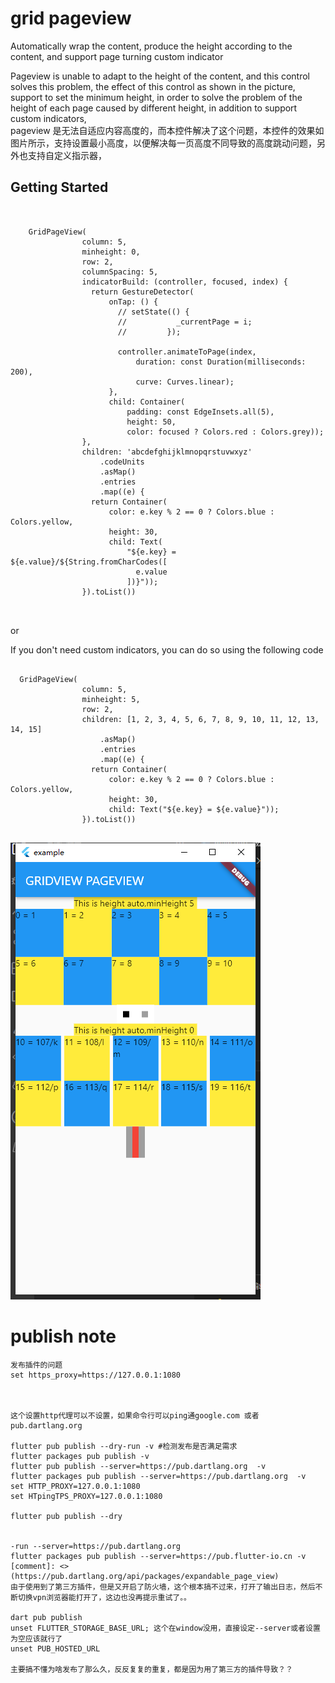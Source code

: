 # grid pageview

Automatically wrap the content, produce the height according to the content, and support page turning custom indicator


Pageview is unable to adapt to the height of the content, and this control solves this problem, the effect of this control as shown in the picture, support to set the minimum height, in order to solve the problem of the height of each page caused by different height, in addition to support custom indicators,  
pageview 是无法自适应内容高度的，而本控件解决了这个问题，本控件的效果如 图片所示，支持设置最小高度，以便解决每一页高度不同导致的高度跳动问题，另外也支持自定义指示器，
## Getting Started

```


    GridPageView(
                column: 5,
                minheight: 0,
                row: 2,
                columnSpacing: 5,
                indicatorBuild: (controller, focused, index) {
                  return GestureDetector(
                      onTap: () {
                        // setState(() {
                        //           _currentPage = i;
                        //         });

                        controller.animateToPage(index,
                            duration: const Duration(milliseconds: 200),
                            curve: Curves.linear);
                      },
                      child: Container(
                          padding: const EdgeInsets.all(5),
                          height: 50,
                          color: focused ? Colors.red : Colors.grey));
                },
                children: 'abcdefghijklmnopqrstuvwxyz'
                    .codeUnits
                    .asMap()
                    .entries
                    .map((e) {
                  return Container(
                      color: e.key % 2 == 0 ? Colors.blue : Colors.yellow,
                      height: 30,
                      child: Text(
                          "${e.key} = ${e.value}/${String.fromCharCodes([
                            e.value
                          ])}"));
                }).toList())

                

```


or 

If you don't need custom indicators, you can do so using the following code  
```

  GridPageView(
                column: 5,
                minheight: 5,
                row: 2,
                children: [1, 2, 3, 4, 5, 6, 7, 8, 9, 10, 11, 12, 13, 14, 15]
                    .asMap()
                    .entries
                    .map((e) {
                  return Container(
                      color: e.key % 2 == 0 ? Colors.blue : Colors.yellow,
                      height: 30,
                      child: Text("${e.key} = ${e.value}"));
                }).toList())


 ```               

 ![this ispic ](assets/pic.png)


 # publish note


 ```
 发布插件的问题
set https_proxy=https://127.0.0.1:1080



这个设置http代理可以不设置，如果命令行可以ping通google.com 或者pub.dartlang.org

 flutter pub publish --dry-run -v #检测发布是否满足需求
 flutter packages pub publish -v 
flutter pub publish --server=https://pub.dartlang.org  -v
flutter packages pub publish --server=https://pub.dartlang.org  -v
set HTTP_PROXY=127.0.0.1:1080
set HTpingTPS_PROXY=127.0.0.1:1080

 flutter pub publish --dry
 
 
 -run --server=https://pub.dartlang.org
flutter packages pub publish --server=https://pub.flutter-io.cn -v
[comment]: <> (https://pub.dartlang.org/api/packages/expandable_page_view)
由于使用到了第三方插件，但是又开启了防火墙，这个根本搞不过来，打开了输出日志，然后不断切换vpn浏览器能打开了，这边也没再提示重试了。。

dart pub publish
unset FLUTTER_STORAGE_BASE_URL; 这个在window没用，直接设定--server或者设置为空应该就行了
unset PUB_HOSTED_URL
 
 主要搞不懂为啥发布了那么久，反反复复的重复，都是因为用了第三方的插件导致？？
 ```